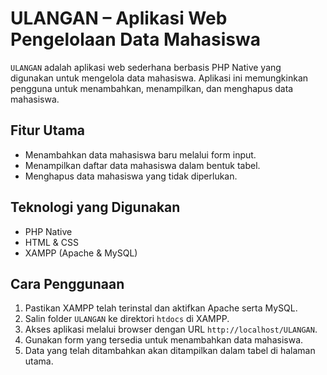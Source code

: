 # ULANGAN – Aplikasi Web Pengelolaan Data Mahasiswa

`ULANGAN` adalah aplikasi web sederhana berbasis PHP Native yang digunakan untuk mengelola data mahasiswa. Aplikasi ini memungkinkan pengguna untuk menambahkan, menampilkan, dan menghapus data mahasiswa.

## Fitur Utama

- Menambahkan data mahasiswa baru melalui form input.
- Menampilkan daftar data mahasiswa dalam bentuk tabel.
- Menghapus data mahasiswa yang tidak diperlukan.

## Teknologi yang Digunakan

- PHP Native
- HTML & CSS
- XAMPP (Apache & MySQL)

## Cara Penggunaan

1. Pastikan XAMPP telah terinstal dan aktifkan Apache serta MySQL.
2. Salin folder `ULANGAN` ke direktori `htdocs` di XAMPP.
3. Akses aplikasi melalui browser dengan URL `http://localhost/ULANGAN`.
4. Gunakan form yang tersedia untuk menambahkan data mahasiswa.
5. Data yang telah ditambahkan akan ditampilkan dalam tabel di halaman utama.
